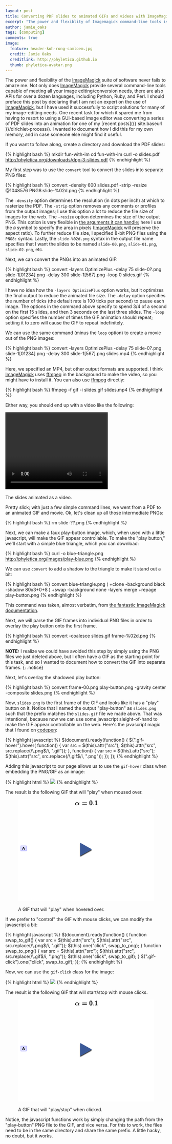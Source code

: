 ```yaml
---
layout: post
title: Converting PDF slides to animated GIFs and videos with ImageMagick
excerpt: "The power and flexiblity of Imagemagick command-line tools is ... magickal."
author: jamie_oaks
tags: [computing]
comments: true
image:
  feature: header-koh-rong-samloem.jpg
  credit: Jamie Oaks
  creditlink: http://phyletica.github.io
  thumb: phyletica-avatar.png
---
```


The power and flexibility of the
[ImageMagick](http://www.imagemagick.org/script/index.php) suite of software
never fails to amaze me.
Not only does
[ImageMagick](http://www.imagemagick.org/script/index.php)
provide several command-line tools capable of meeting all your image
editing/conversion needs, there are also APIs for over a dozen languages,
including Python, Ruby, and Perl.
I should preface this post by declaring that I am not an expert on the use of
[ImageMagick](http://www.imagemagick.org/script/index.php), but I have used it
successfully to script solutions for many of my image-editing needs.
One recent task for which it spared me from having to resort to using a
GUI-based image editor was converting a series of PDF slides into an animation
for one of my [recent posts]({{ site.baseurl }}/dirichlet-process/).
I wanted to document how I did this for my own memory, and in case someone else
might find it useful.

If you want to follow along, create a directory and download the PDF slides:

{% highlight bash %}
mkdir fun-with-im
cd fun-with-im
curl -o slides.pdf http://phyletica.org/downloads/dpp-3-slides.pdf
{% endhighlight %}

My first step was to use the `convert` tool to convert the slides into separate
PNG files:

{% highlight bash %}
convert -density 600 slides.pdf -strip -resize @1048576 PNG8:slide-%02d.png
{% endhighlight %}

The `-density` option determines the resolution (in dots per inch) at which
to rasterize the PDF.
The `-strip` option removes any comments or profiles from the output images; I
use this option a lot to reduce the file size of images for the web.
The `-resize` option determines the size of the output PNG.
This option is very flexible in [the arguments it can
handle](http://www.imagemagick.org/script/command-line-processing.php#geometry);
here I use the `@` symbol to specify the area in pixels
([ImageMagick](http://www.imagemagick.org/script/index.php) will preserve the
aspect ratio).
To further reduce file size, I specified 8-bit PNG files using the `PNG8:`
syntax.
Lastly, the `slide-%02d.png` syntax in the output file name specifies that I
want the slides to be named `slide-00.png`, `slide-01.png`, `slide-02.png`,
etc.

Next, we can convert the PNGs into an animated GIF:

{% highlight bash %}
convert -layers OptimizePlus -delay 75 slide-0?.png slide-1[01234].png -delay 300 slide-1[567].png -loop 0 slides.gif
{% endhighlight %}

I have no idea how the `-layers OptimizePlus` option works, but it optimizes
the final output to reduce the animated file size.
The `-delay` option specifies the number of ticks (the default rate is 100
ticks per second) to pause each image.
The options in the command above specify to spend 3/4 of a second on the first
15 slides, and then 3 seconds on the last three slides.
The `-loop` option specifies the number of times the GIF animation should
repeat;
setting it to zero will cause the GIF to repeat indefinitely.

We can use the same command (minus the `loop` option) to create a movie out of
the PNG images:

{% highlight bash %}
convert -layers OptimizePlus -delay 75 slide-0?.png slide-1[01234].png -delay 300 slide-1[567].png slides.mp4
{% endhighlight %}
 
Here, we specified an MP4, but other output formats are supported.
I think [ImageMagick](http://www.imagemagick.org/script/index.php) uses
[ffmpeg](https://www.ffmpeg.org/) in the background to make the video, so you
might have to install it.
You can also use [ffmpeg](https://www.ffmpeg.org/) directly: 

{% highlight bash %}
ffmpeg -f gif -i slides.gif slides.mp4
{% endhighlight %}

Either way, you should end up with a video like the following:

<video width="320" height="240" controls>
    <source src="/images/dpp-3-example.mp4" type="video/mp4">
    <source src="/images/dpp-3-example.ogg" type="video/ogg">
    Your browser does not support this video.
</video>
<figcaption>
    <p class="figure-caption-box">
        <span class="center-if-single-line">
            The slides animated as a video.
        </span>
    </p>
</figcaption>

Pretty slick; with just a few simple command lines, we went from a PDF to an
animated GIF and movie.
Ok, let's clean up all those intermediate PNGs:

{% highlight bash %}
rm slide-??.png
{% endhighlight %}

Next, we can make a faux play-button image, which, when used with a little
javascript, will make the GIF appear controllable.
To make the "play button," we'll start with a simple blue triangle, which you
can download:

{% highlight bash %}
curl -o blue-triangle.png http://phyletica.org/images/play-blue.png
{% endhighlight %}

We can use `convert` to add a shadow to the triangle to make it stand out a bit:

{% highlight bash %}
convert blue-triangle.png \( +clone -background black -shadow 80x3+0+8 \) +swap -background none -layers merge +repage play-button.png
{% endhighlight %}

This command was taken, almost verbatim, from [the fantastic ImageMagick
documentation](http://www.imagemagick.org/Usage/blur/#shadow).

Next, we will parse the GIF frames into individual PNG files in order to
overlay the play button onto the first frame.

{% highlight bash %}
convert -coalesce slides.gif frame-%02d.png
{% endhighlight %}

**NOTE:** I realize we could have avoided this step by simply using the PNG
files we just deleted above, but I often have a GIF as the starting point for
this task, and so I wanted to document how to convert the GIF into separate
frames.
{: .notice}

Next, let's overlay the shadowed play button:

{% highlight bash %}
convert frame-00.png play-button.png -gravity center -composite slides.png
{% endhighlight %}

Now, `slides.png` is the first frame of the GIF and looks like it has a "play"
button on it.
Notice that I named the output "play-button" as `slides.png` such that the
prefix matches the `slides.gif` file we made above.
That was intentional, because now we can use some javascript sleight-of-hand to
make the GIF appear controllable on the web.
Here's the javascript magic that I found on
[codepen](http://codepen.io/CalebGrove/pen/bIsqy):

{% highlight javascript %}
$(document).ready(function() {
    $(".gif-hover").hover(
        function() {
            var src = $(this).attr("src");
            $(this).attr("src", src.replace(/\.png$/i, ".gif"));
        },
        function() {
            var src = $(this).attr("src");
            $(this).attr("src", src.replace(/\.gif$/i, ".png"));
        });
});
{% endhighlight %}

Adding this javascript to our page allows us to use the `gif-hover` class when
embedding the PNG/GIF as an image:

{% highlight html %}
<img class="gif-hover" src="dpp-3-example.png"></a>
{% endhighlight %}

The result is the following GIF that will "play" when moused over.

<figure>
    <img class="gif-hover" src="/images/dpp-3-example.png"></a>
    <figcaption>
        <p class="figure-caption-box">
            <span class="center-if-single-line">
                A GIF that will "play" when hovered over.
            </span>
        </p>
    </figcaption>
</figure>

If we prefer to "control" the GIF with mouse clicks, we can modify the
javascript a bit:

{% highlight javascript %}
$(document).ready(function() {
    function swap_to_gif() {
        var src = $(this).attr("src");
        $(this).attr("src", src.replace(/\.png$/i, ".gif"));
        $(this).one("click", swap_to_png);
    }
    function swap_to_png() {
        var src = $(this).attr("src");
        $(this).attr("src", src.replace(/\.gif$/i, ".png"));
        $(this).one("click", swap_to_gif);
    }
    $(".gif-click").one("click", swap_to_gif);
});
{% endhighlight %}

Now, we can use the `gif-click` class for the image:

{% highlight html %}
<img class="gif-click" src="dpp-3-example.png">
{% endhighlight %}

The result is the following GIF that will start/stop with mouse clicks.

<figure>
    <img class="gif-click" src="/images/dpp-3-example.png">
    <figcaption>
        <p class="figure-caption-box">
            <span class="center-if-single-line">
                A GIF that will "play/stop" when clicked.
            </span>
        </p>
    </figcaption>
</figure>

Notice, the javascript functions work by simply changing the path from the
"play-button" PNG file to the GIF, and vice versa.
For this to work, the files need to be in the same directory and share the same
prefix.
A little hacky, no doubt, but it works.

